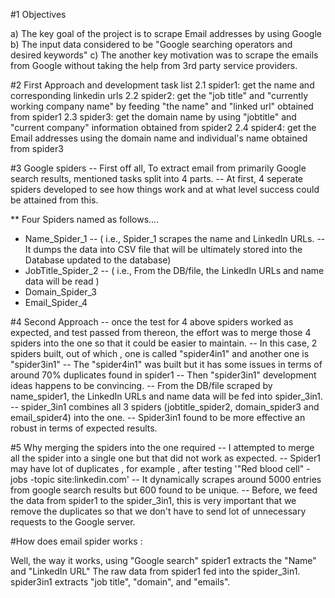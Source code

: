 
#1 Objectives

a) The key goal of the project is to scrape Email addresses by using Google
b) The input data considered to be "Google searching operators and desired keywords"
c) The another key motivation was to scrape the emails from Google without taking the help from 3rd party service providers.




#2 First Approach and development task list
2.1 spider1: get the name and corresponding linkedin urls
2.2 spider2: get the "job title" and "currently working company name" by feeding "the name" and "linked url" obtained from spider1
2.3 spider3: get the domain name by using "jobtitle" and "current company" information obtained from spider2
2.4 spider4: get the Email addresses using the domain name and individual's name obtained from spider3


#3 Google spiders
-- First off all, To extract email from primarily Google search results, mentioned tasks split into 4 parts.
-- At first, 4 seperate spiders developed to see how things work and at what level success could be attained from this.

** Four Spiders named as follows....

* Name_Spider_1
	-- ( i.e., Spider_1 scrapes the name and LinkedIn URLs.
	-- It dumps the data into CSV file that will be ultimately stored into the Database updated to the database)
* JobTitle_Spider_2
	-- ( i.e., From the DB/file, the LinkedIn URLs and name data will be read )
* Domain_Spider_3
* Email_Spider_4


#4 Second Approach
 	-- once the test for 4 above spiders worked as expected, and test passed from thereon, the effort was to merge those 4 spiders into the one so that it could be easier to maintain.
	-- In this case, 2 spiders built, out of which , one is called "spider4in1" and another one is "spider3in1"
	-- The "spider4in1" was built but it has some issues in terms of around 70% duplicates found in spider1
	-- Then "spider3in1" development ideas happens to be convincing.
	-- From the DB/file scraped by name_spider1, the LinkedIn URLs and name data will be fed into spider_3in1.
	-- spider_3in1 combines all 3 spiders (jobtitle_spider2, domain_spider3 and email_spider4) into the one.
	-- Spider3in1 found to be more effective an robust in terms of expected results.


#5 Why merging the spiders into the one required
	-- I attempted to merge all the spider into a single one but that did not work as expected.
    -- Spider1 may have lot of duplicates , for example , after testing '"Red blood cell" -jobs -topic site:linkedin.com'
    -- It dynamically scrapes around 5000 entries from google search results  but 600 found to be unique.
    -- Before, we feed the data from spider1 to the spider_3in1, this is very important that we remove the duplicates so that we don't have to send lot of unnecessary requests to the Google server.


#How does email spider works :

Well, the way it works, using "Google search"  spider1 extracts the "Name" and "LinkedIn URL"
The raw data from spider1 fed into the spider_3in1.
spider3in1 extracts "job title", "domain", and "emails".






